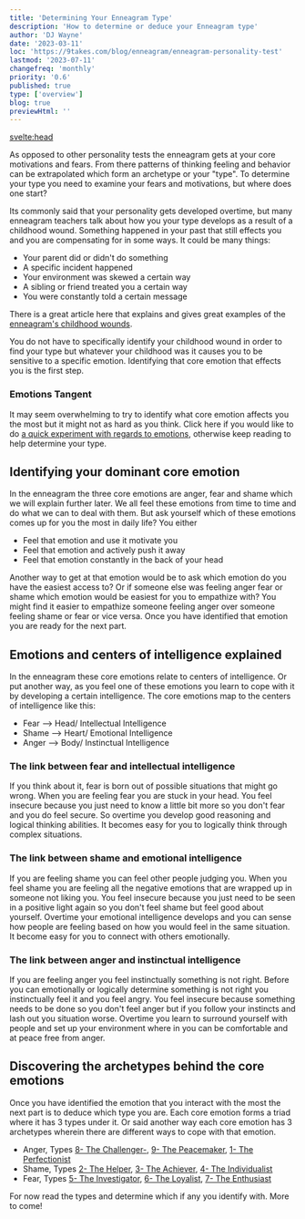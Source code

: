 ```yaml
---
title: 'Determining Your Enneagram Type'
description: 'How to determine or deduce your Enneagram type'
author: 'DJ Wayne'
date: '2023-03-11'
loc: 'https://9takes.com/blog/enneagram/enneagram-personality-test'
lastmod: '2023-07-11'
changefreq: 'monthly'
priority: '0.6'
published: true
type: ['overview']
blog: true
previewHtml: ''
---
```


<svelte:head>

<!-- <meta property="og:image" content="" /> -->
  <link rel="canonical" href="https://9takes.com/blog/enneagram/enneagram-personality-test">
</svelte:head>
<!-- Take a free, ~5 min test here -->

<p class="firstLetter">As opposed to other personality tests the enneagram gets at your core motivations
and fears. From there patterns of thinking feeling and behavior can be extrapolated
which form an archetype or your "type". To determine your type you need to examine
your fears and motivations, but where does one start?</p>

Its commonly said that your personality gets developed overtime, but many enneagram
teachers talk about how you your type develops as a result of a childhood wound.
Something happened in your past that still effects you and you are compensating for
in some ways. It could be many things:

- Your parent did or didn't do something
- A specific incident happened
- Your environment was skewed a certain way
- A sibling or friend treated you a certain way
- You were constantly told a certain message

There is a great article here that explains and gives great examples of the
[enneagram's childhood wounds](https://www.psychologyjunkie.com/the-childhood-wounds-of-every-enneagram-type/).

You do not have to specifically identify your childhood wound in order to find your
type but whatever your childhood was it causes you to be sensitive to a specific
emotion. Identifying that core emotion that effects you is the first step.

### Emotions Tangent

It may seem overwhelming to try to identify what core emotion affects you the most
but it might not as hard as you think. Click here if you would like to do [a quick experiment with regards to emotions](/blog/experiment),
otherwise keep reading to help determine your type.

## Identifying your dominant core emotion

In the enneagram the three core emotions are anger, fear and shame which we will
explain further later. We all feel these emotions from time to time and do what
we can to deal with them. But ask yourself which of these emotions comes up for
you the most in daily life? You either

- Feel that emotion and use it motivate you
- Feel that emotion and actively push it away
- Feel that emotion constantly in the back of your head

Another way to get at that emotion would be to ask which emotion do you have the
easiest access to? Or if someone else was feeling anger fear or shame which emotion
would be easiest for you to empathize with? You might find it easier to empathize
someone feeling anger over someone feeling shame or fear or vice versa. Once you
have identified that emotion you are ready for the next part.

## Emotions and centers of intelligence explained

In the enneagram these core emotions relate to centers of intelligence. Or put
another way, as you feel one of these emotions you learn to cope with it by
developing a certain intelligence. The core emotions map to the centers of intelligence like this:

- Fear --> Head/ Intellectual Intelligence
- Shame --> Heart/ Emotional Intelligence
- Anger --> Body/ Instinctual Intelligence

### The link between **fear** and **intellectual** intelligence

If you think about it, fear is born out of possible situations that might go wrong.
When you are feeling fear you are stuck in your head. You feel insecure because you
just need to know a little bit more so you don't fear and you do feel secure.
So overtime you develop good reasoning and logical thinking abilities. It becomes
easy for you to logically think through complex situations.

### The link between **shame** and **emotional** intelligence

If you are feeling shame you can feel other people judging you. When you feel shame
you are feeling all the negative emotions that are wrapped up in someone not liking
you. You feel insecure because you just need to be seen in a positive light again
so you don't feel shame but feel good about yourself. Overtime your emotional
intelligence develops and you can sense how people are feeling based on how you
would feel in the same situation. It become easy for you to connect with others emotionally.

### The link between **anger** and **instinctual** intelligence

If you are feeling anger you feel instinctually something is not right. Before
you can emotionally or logically determine something is not right you instinctually
feel it and you feel angry. You feel insecure because something needs to be done
so you don't feel anger but if you follow your instincts and lash out you situation
worse. Overtime you learn to surround yourself with people and set up your environment
where in you can be comfortable and at peace free from anger.

## Discovering the archetypes behind the core emotions

Once you have identified the emotion that you interact with the most the next part is to deduce which type you are. Each core emotion forms a triad where it has 3 types under it. Or said another way each core emotion has 3 archetypes wherein there are different ways to cope with that emotion.

- Anger, Types [8- The Challenger-](/blog/enneagram/enneagram-type-8), [9- The Peacemaker](/blog/enneagram/enneagram-type-9), [1- The Perfectionist](/blog/enneagram/enneagram-type-1)
- Shame, Types [2- The Helper](/blog/enneagram/enneagram-type-2), [3- The Achiever](/blog/enneagram/enneagram-type-3), [4- The Individualist](/blog/enneagram/enneagram-type-4)
- Fear, Types [5- The Investigator](/blog/enneagram/enneagram-type-5), [6- The Loyalist](/blog/enneagram/enneagram-type-6), [7- The Enthusiast](/blog/enneagram/enneagram-type-7)

For now read the types and determine which if any you identify with. More to come!
